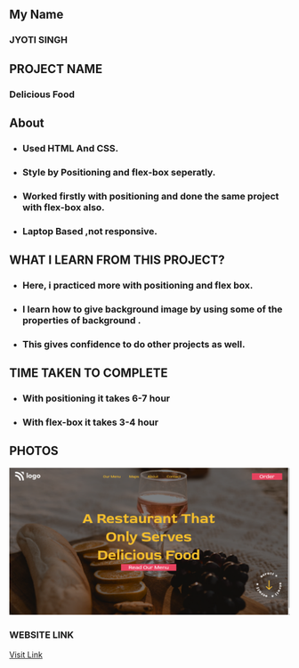 ## My Name

### JYOTI SINGH

## PROJECT NAME

### Delicious Food

## About

- ### Used HTML And CSS.
- ### Style by Positioning and flex-box seperatly.
- ### Worked firstly with positioning and done the same project with flex-box also.
- ### Laptop Based ,not responsive.

## WHAT I LEARN FROM THIS PROJECT?

- ### Here, i practiced more with positioning and flex box.
- ### I learn how to give background image by using some of the properties of background .

- ### This gives confidence to do other projects as well.

## TIME TAKEN TO COMPLETE

- ### With positioning it takes 6-7 hour
- ### With flex-box it takes 3-4 hour

## PHOTOS

![Delicious Food](./myScreenshot.png)

### WEBSITE LINK

[Visit Link](https://restaurant-page2.netlify.app/)
